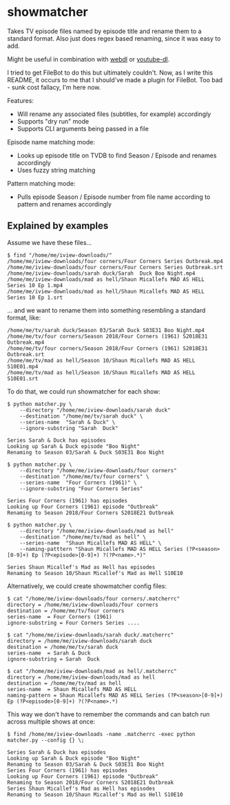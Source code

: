 # showmatcher

Takes TV episode files named by episode title and rename them to a standard format.
Also just does regex based renaming, since it was easy to add.

Might be useful in combination with [webdl](https://bitbucket.org/delx/webdl/) or 
[youtube-dl](https://github.com/rg3/youtube-dl/).

I tried to get FileBot to do this but ultimately couldn't. Now, as I write this README,
it occurs to me that I should've made a plugin for FileBot. Too bad - sunk cost fallacy,
I'm here now.

Features:

* Will rename any associated files (subtitles, for example) accordingly
* Supports "dry run" mode
* Supports CLI arguments being passed in a file

Episode name matching mode:

* Looks up episode title on TVDB to find Season / Episode and renames accordingly
* Uses fuzzy string matching

Pattern matching mode:

* Pulls episode Season / Episode number from file name according to pattern and renames accordingly

## Explained by examples

Assume we have these files...

    $ find "/home/me/iview-downloads/"
    /home/me/iview-downloads/four corners/Four Corners Series Outbreak.mp4
    /home/me/iview-downloads/four corners/Four Corners Series Outbreak.srt
    /home/me/iview-downloads/sarah duck/Sarah  Duck Boo Night.mp4
    /home/me/iview-downloads/mad as hell/Shaun Micallefs MAD AS HELL Series 10 Ep 1.mp4
    /home/me/iview-downloads/mad as hell/Shaun Micallefs MAD AS HELL Series 10 Ep 1.srt

... and we want to rename them into something resembling a standard format, like:

    /home/me/tv/sarah duck/Season 03/Sarah Duck S03E31 Boo Night.mp4
    /home/me/tv/four corners/Season 2018/Four Corners (1961) S2018E31 Outbreak.mp4
    /home/me/tv/four corners/Season 2018/Four Corners (1961) S2018E31 Outbreak.srt
    /home/me/tv/mad as hell/Season 10/Shaun Micallefs MAD AS HELL S10E01.mp4
    /home/me/tv/mad as hell/Season 10/Shaun Micallefs MAD AS HELL S10E01.srt

To do that, we could run showmatcher for each show:

    $ python matcher.py \
        --directory "/home/me/iview-downloads/sarah duck"
        --destination "/home/me/tv/sarah duck" \
        --series-name  "Sarah & Duck" \
        --ignore-substring "Sarah  Duck"

    Series Sarah & Duck has episodes
    Looking up Sarah & Duck episode "Boo Night"
    Renaming to Season 03/Sarah & Duck S03E31 Boo Night

    $ python matcher.py \
        --directory "/home/me/iview-downloads/four corners"
        --destination "/home/me/tv/four corners" \
        --series-name  "Four Corners (1961)" \
        --ignore-substring "Four Corners Series"

    Series Four Corners (1961) has episodes
    Looking up Four Corners (1961) episode "Outbreak"
    Renaming to Season 2018/Four Corners S2018E21 Outbreak

    $ python matcher.py \
        --directory "/home/me/iview-downloads/mad as hell"
        --destination "/home/me/tv/mad as hell" \
        --series-name  "Shaun Micallefs MAD AS HELL" \
        --naming-patttern "Shaun Micallefs MAD AS HELL Series (?P<season>[0-9]+) Ep (?P<episode>[0-9]+) ?(?P<name>.*)"

    Series Shaun Micallef's Mad as Hell has episodes
    Renaming to Season 10/Shaun Micallef's Mad as Hell S10E10


Alternatively, we could create showmatcher config files:

    $ cat "/home/me/iview-downloads/four corners/.matcherrc"
    directory = /home/me/iview-downloads/four corners
    destination = /home/me/tv/four corners
    series-name  = Four Corners (1961)
    ignore-substring = Four Corners Series ....

    $ cat "/home/me/iview-downloads/sarah duck/.matcherrc"
    directory = /home/me/iview-downloads/sarah duck
    destination = /home/me/tv/sarah duck
    series-name  = Sarah & Duck
    ignore-substring = Sarah  Duck

    $ cat "/home/me/iview-downloads/mad as hell/.matcherrc"
    directory = /home/me/iview-downloads/mad as hell
    destination = /home/me/tv/mad as hell
    series-name  = Shaun Micallefs MAD AS HELL 
    naming-pattern = Shaun Micallefs MAD AS HELL Series (?P<season>[0-9]+) Ep (?P<episode>[0-9]+) ?(?P<name>.*)

This way we don't have to remember the commands and can batch run
across multiple shows at once:

    $ find /home/me/iview-downloads -name .matcherrc -exec python matcher.py --config {} \;

    Series Sarah & Duck has episodes
    Looking up Sarah & Duck episode "Boo Night"
    Renaming to Season 03/Sarah & Duck S03E31 Boo Night
    Series Four Corners (1961) has episodes
    Looking up Four Corners (1961) episode "Outbreak"
    Renaming to Season 2018/Four Corners S2018E21 Outbreak
    Series Shaun Micallef's Mad as Hell has episodes
    Renaming to Season 10/Shaun Micallef's Mad as Hell S10E10
